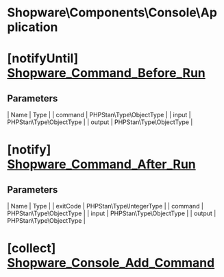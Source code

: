 # Shopware\Components\Console\Application

# [notifyUntil] [Shopware_Command_Before_Run](https://github.com/shopware/shopware/blob/5.5/engine/Shopware/Components/Console/Application.php#L123)

## Parameters
| Name        | Type           |
| command        | PHPStan\Type\ObjectType           |
| input        | PHPStan\Type\ObjectType           |
| output        | PHPStan\Type\ObjectType           |
# [notify] [Shopware_Command_After_Run](https://github.com/shopware/shopware/blob/5.5/engine/Shopware/Components/Console/Application.php#L135)

## Parameters
| Name        | Type           |
| exitCode        | PHPStan\Type\IntegerType           |
| command        | PHPStan\Type\ObjectType           |
| input        | PHPStan\Type\ObjectType           |
| output        | PHPStan\Type\ObjectType           |
# [collect] [Shopware_Console_Add_Command](https://github.com/shopware/shopware/blob/5.5/engine/Shopware/Components/Console/Application.php#L184)

